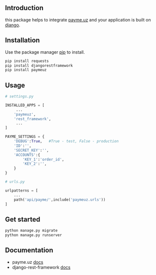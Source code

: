 ## Introduction

this package helps to integrate [payme.uz](http://payme.uz) and your application is built on [django](https://www.djangoproject.com/).

## Installation

Use the package manager [pip](https://pip.pypa.io/en/stable/) to install.

```bash
pip install requests
pip install djangorestframework
pip install paymeuz
```

## Usage

```python
# settings.py

INSTALLED_APPS = [
     ... 
    'paymeuz',
    'rest_framework',
     ...
]

PAYME_SETTINGS = {
    'DEBUG':True,   #True - test, False - production
    'ID':'',  
    'SECRET_KEY':'',
    'ACCOUNTS':{
        'KEY_1':'order_id',
        'KEY_2':'',
    }
}

# urls.py

urlpatterns = [
    ...
    path('api/payme/',include('paymeuz.urls'))
]
```

## Get started
```bash
python manage.py migrate
python manage.py runserver
```

## Documentation
 - payme.uz [docs](https://help.paycom.uz/ru/metody-subscribe-api)
 - django-rest-framework [docs](https://www.django-rest-framework.org/)
